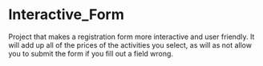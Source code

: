 # Interactive_Form
 
Project that makes a registration form more
interactive and user friendly. It will add up 
all of the prices of the activities you select,
as will as not allow you to submit the form if 
you fill out a field wrong.